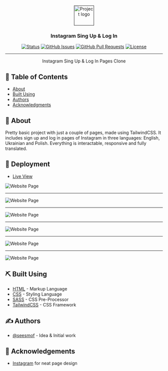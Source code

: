 <p align="center">
  <a href="" rel="noopener">
 <img src="https://upload.wikimedia.org/wikipedia/commons/thumb/e/e7/Instagram_logo_2016.svg/768px-Instagram_logo_2016.svg.png" alt="Project logo" style="width:64px"></a>
</p>

<h3 align="center">Instagram Sing Up & Log In</h3>

<div align="center">

[![Status](https://img.shields.io/badge/status-active-success.svg)]()
[![GitHub Issues](https://img.shields.io/github/issues/seesmof/The-Documentation-Compendium.svg)](https://github.com/seesmof/instagram-sign-up/issues)
[![GitHub Pull Requests](https://img.shields.io/github/issues-pr/seesmof/The-Documentation-Compendium.svg)](https://github.com/seesmof/instagram-sign-up/pulls)
[![License](https://img.shields.io/badge/license-MIT-blue.svg)](./LICENSE)

</div>

---

<p align="center"> Instagram Sing Up & Log In Pages Clone
    <br>
</p>

## 📝 Table of Contents

- [About](#about)
- [Built Using](#built_using)
- [Authors](#authors)
- [Acknowledgments](#acknowledgement)

## 🧐 About <a name = "about"></a>

Pretty basic project with just a couple of pages, made using TailwindCSS. It includes sign up and log in pages of Instagram in three languages: English, Ukrainian and Polish. Everything is interactable, responsive and fully translated.

## 🚀 Deployment <a name = "deployment"></a>

- [Live View](https://seesmof.github.io/instagram-sign-up/)

![Website Page](./img/Sign-Up-seesmof.png)

---

![Website Page](./img/Log-In-seesmof.png)

---

![Website Page](./img/Sign-Up-seesmof_mobile.png)

---

![Website Page](./img/Log-In-seesmof_mobile.png)

---

![Website Page](./img/Реєстрація-seesmof.png)

---

![Website Page](./img/Zarejestruj-się-seesmof.png)

## ⛏️ Built Using <a name = "built_using"></a>

- [HTML](https://www.w3.org/html/) - Markup Language
- [CSS](https://www.w3schools.com/css/) - Styling Language
- [SASS](https://sass-lang.com/) - CSS Pre-Processor
- [TailwindCSS](https://tailwindcss.com/) - CSS Framework

## ✍️ Authors <a name = "authors"></a>

- [@seesmof](https://github.com/seesmof) - Idea & Initial work

## 🎉 Acknowledgements <a name = "acknowledgement"></a>

- [Instagram](https://www.instagram.com/accounts/emailsignup/) for neat page design
